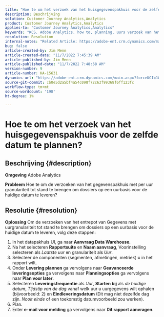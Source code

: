 ```yaml
---
title: "Hoe te om het verzoek van het huisgegevenspakhuis voor de zelfde datum te plannen?"
description: Beschrijving
solution: Customer Journey Analytics,Analytics
product: Customer Journey Analytics,Analytics
applies-to: "Customer Journey Analytics,Analytics"
keywords: "KCS, Adobe Analytics, how to, planning, uurs verzoek van het gegevenspakhuis, zelfde datum"
resolution: Resolution
internal-notes: "Related Article: https://adobe-ent.crm.dynamics.com/main.aspx?appid=c8f3a4cd-a068-e911-a957-000d3a34e00b&pagetype=entityrecord&etn=knowledgearticle&id=b5d08a45-cea0-ea11-a812-000d3a303484"
bug: false
article-created-by: Jim Menn
article-created-date: "11/7/2022 7:45:39 AM"
article-published-by: Jim Menn
article-published-date: "11/7/2022 7:48:58 AM"
version-number: 9
article-number: KA-15631
dynamics-url: "https://adobe-ent.crm.dynamics.com/main.aspx?forceUCI=1&pagetype=entityrecord&etn=knowledgearticle&id=f2576b26-705e-ed11-9561-6045bd0065f9"
source-git-commit: cb0e5d2a5bf4a54c098f72c63f99368f6ff123fc
workflow-type: tm+mt
source-wordcount: '198'
ht-degree: 1%

---
```


# Hoe te om het verzoek van het huisgegevenspakhuis voor de zelfde datum te plannen?

## Beschrijving {#description}


<b>Omgeving</b>
Adobe Analytics

<b>Probleem</b>
Hoe te om de verzoeken van het gegevenspakhuis met per uur granulariteit tot stand te brengen om dossiers op een uurbasis voor de huidige datum te leveren?


## Resolutie {#resolution}


<b>Oplossing</b>
Om de verzoeken van het entrepot van Gegevens met uurgranulariteit tot stand te brengen om dossiers op een uurbasis voor de huidige datum te leveren, volg deze stappen:

1. In het datapakhuis UI, ga naar <b>Aanvraag Data Warehouse</b>.
2. Na het selecteren <b>Rapportsuite</b> en <b>Naam aanvraag</b>, Voorinstelling selecteren als *Laatste uur* en granulariteit als *Uur*.
3. Selecteer de componenten (segmenten, afmetingen, metriek) u in het rapport wilt.
4. Onder <b>Levering plannen</b> ga vervolgens naar <b>Geavanceerde leveringsopties</b> ga vervolgens naar <b>Planningsopties</b> ga vervolgens naar <b>Plan voor later</b>.
5. Selecteren <b>Leveringsfrequentie</b> als *Uur*, <b>Starten bij</b> als *de huidige datum*, *Tijdstip van de dag* vanaf welk uur u uurgegevens wilt ophalen (bijvoorbeeld: 2) en <b>Eindleveringsdatum</b> (Dit mag niet dezelfde dag zijn. *Nooit einde* of een toekomstig datumvoorbeeld zou werken).
6. Plan.
7. Enter <b>e-mail voor melding</b> ga vervolgens naar <b>Dit rapport aanvragen</b>.

